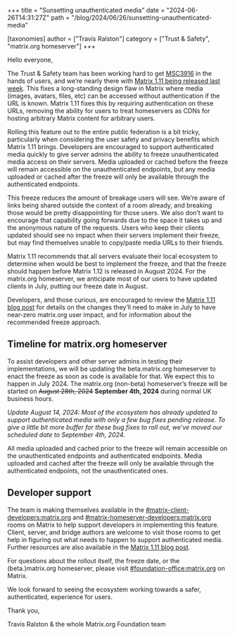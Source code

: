 +++
title = "Sunsetting unauthenticated media"
date = "2024-06-26T14:31:27Z"
path = "/blog/2024/06/26/sunsetting-unauthenticated-media"

[taxonomies]
author = ["Travis Ralston"]
category = ["Trust & Safety", "matrix.org homeserver"]
+++


Hello everyone,

The Trust & Safety team has been working hard to get [MSC3916](https://github.com/matrix-org/matrix-spec-proposals/pull/3916) in the hands of users, and we’re nearly there with [Matrix 1.11 being released last week](https://matrix.org/blog/2024/06/20/matrix-v1.11-release/). This fixes a long-standing design flaw in Matrix where media (images, avatars, files, etc) can be accessed without authentication if the URL is known. Matrix 1.11 fixes this by requiring authentication on these URLs, removing the ability for users to treat homeservers as CDNs for hosting arbitrary Matrix content for arbitrary users.

Rolling this feature out to the entire public federation is a bit tricky, particularly when considering the user safety and privacy benefits which Matrix 1.11 brings. Developers are encouraged to support authenticated media quickly to give server admins the ability to freeze unauthenticated media access on their servers. Media uploaded or cached before the freeze will remain accessible on the unauthenticated endpoints, but any media uploaded or cached after the freeze will only be available through the authenticated endpoints.

This freeze reduces the amount of breakage users will see. We’re aware of links being shared outside the context of a room already, and breaking those would be pretty disappointing for those users. We also don’t want to encourage that capability going forwards due to the space it takes up and the anonymous nature of the requests. Users who keep their clients updated should see no impact when their servers implement their freeze, but may find themselves unable to copy/paste media URLs to their friends.

Matrix 1.11 recommends that all servers evaluate their local ecosystem to determine when would be best to implement the freeze, and that the freeze should happen before Matrix 1.12 is released in August 2024. For the matrix.org homeserver, we anticipate most of our users to have updated clients in July, putting our freeze date in August.

Developers, and those curious, are encouraged to review the [Matrix 1.11 blog post](https://matrix.org/blog/2024/06/20/matrix-v1.11-release/) for details on the changes they’ll need to make in July to have near-zero matrix.org user impact, and for information about the recommended freeze approach.


## Timeline for matrix.org homeserver

To assist developers and other server admins in testing their implementations, we will be updating the beta.matrix.org homeserver to enact the freeze as soon as code is available for that. We expect this to happen in July 2024. The matrix.org (non-beta) homeserver’s freeze will be started on ~~August 28th, 2024~~ **September 4th, 2024** during normal UK business hours.

*Update August 14, 2024: Most of the ecosystem has already updated to support authenticated media with only a few bug fixes pending release. To give a little bit more buffer for these bug fixes to roll out, we've moved our scheduled date to September 4th, 2024.*

All media uploaded and cached prior to the freeze will remain accessible on the unauthenticated endpoints and authenticated endpoints. Media uploaded and cached after the freeze will only be available through the authenticated endpoints, not the unauthenticated ones.


## Developer support

The team is making themselves available in the [#matrix-client-developers:matrix.org](https://matrix.to/#/#matrix-client-developers:matrix.org) and [#matrix-homeserver-developers:matrix.org](https://matrix.to/#/#matrix-homeserver-developers:matrix.org) rooms on Matrix to help support developers in implementing this feature. Client, server, and bridge authors are welcome to visit those rooms to get help in figuring out what needs to happen to support authenticated media. Further resources are also available in the [Matrix 1.11 blog post](https://matrix.org/blog/2024/06/20/matrix-v1.11-release/).

For questions about the rollout itself, the freeze date, or the (beta.)matrix.org homeserver, please visit [#foundation-office:matrix.org](https://matrix.to/#/#foundation-office:matrix.org) on Matrix.

We look forward to seeing the ecosystem working towards a safer, authenticated, experience for users.

Thank you,

Travis Ralston & the whole Matrix.org Foundation team
